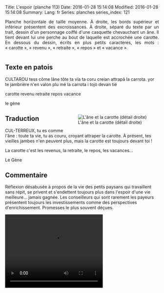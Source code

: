 Title: L'espoir (planche 113)
Date: 2016-01-28 15:14:08
Modified: 2016-01-28 15:14:08
Summary: 
Lang: fr
Series: planches
series_index: 121

<p style="text-align:justify;">Planche horizontale de taille
moyenne. À droite, les bords supérieur et inférieur présentent des
excroissances. À droite, séparé du texte par un trait, dessin d'un
personnage coiffé d'une casquette chevauchant un âne. Il tient devant
lui une perche au bout de laquelle est accrochée une carotte. En
dessous du dessin, écrits en plus petits caractères, les mots :
« carotte », « revenu », « retraite », « repos » et « vacance ».</p>

<figure class="image-block" style="float: center;">
  <img alt="" src="{static}/images/planche_113-2.png">
  <figcaption style="max-width: 680px"></figcaption>
</figure>

## Texte en patois

CULTAROU tess côme lâne tôte ta vïa ta coru creian attrapâ la
carrota. yor te jambrière n'en valon plu mé la carrota i tojò devan
tié

carotte revenu retraite repos  vacance

le gène

<figure class="image-block" style="float: right;">
  <img alt="L&#x27;âne et la carotte (détail droite)" src="{static}/images/planche_113_detail_dessin.png">
  <figcaption style="max-width: 348px">L&#x27;âne et la carotte (détail droite)</figcaption>
</figure>

## Traduction

CUL-TERREUX, tu es comme l'âne : toute ta vie, tu as couru, croyant
attraper la carotte. À présent, tes vieilles jambes n'en peuvent plus,
mais la carotte est toujours devant toi !

La carotte c'est les revenus, la retraite, le repos, les vacances…

Le Gène

## Commentaire

Réflexion désabusée à propos de la vie des petits paysans qui
travaillent sans répit, se privent et s'endettent toujours plus dans
l'espoir d'une vie meilleure… jamais gagnée. Les conseilleurs qui sont
rarement les payeurs présentent toujours les investissements comme des
perspectives d'enrichissement. Promesses le plus souvent déçues.

<video width="320" height="240" controls>
  <source src="https://d1njpgd0ygatdn.cloudfront.net/video_113.mp4" type="video/mp4">
</video>
